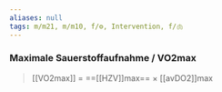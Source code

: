 ```yaml
---
aliases: null
tags: m/m21, m/m10, f/⚙️, Intervention, f/🫁
---
```

### Maximale Sauerstoffaufnahme / VO2max
> [[VO2max]] = ==[[HZV]]max== × [[avDO2]]max
